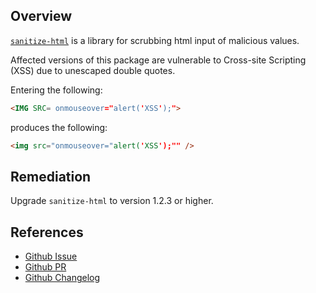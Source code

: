 ## Overview
[`sanitize-html`](https://www.npmjs.com/package/sanitize-html) is a library for scrubbing html input of malicious values.

Affected versions of this package are vulnerable to Cross-site Scripting (XSS) due to unescaped double quotes.

Entering the following:

```html
<IMG SRC= onmouseover="alert('XSS');">
```

produces the following:

```html
<img src="onmouseover="alert('XSS');"" />
```

## Remediation
Upgrade `sanitize-html` to version 1.2.3 or higher.

## References
- [Github Issue](https://github.com/punkave/sanitize-html/issues/19)
- [Github PR](https://github.com/punkave/sanitize-html/pull/20)
- [Github Changelog](https://github.com/punkave/sanitize-html/blob/master/README.md#changelog)
